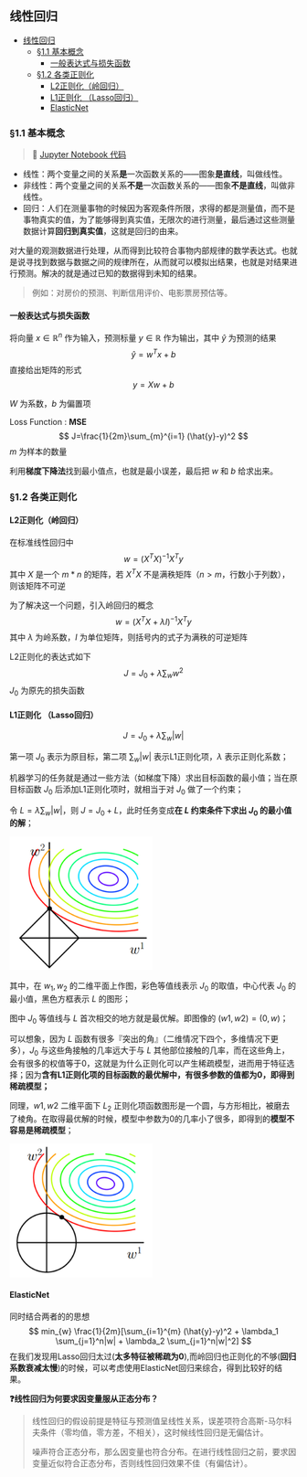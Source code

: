 ## 线性回归

- [线性回归](#线性回归)
  - [§1.1 基本概念](#11-基本概念)
    - [一般表达式与损失函数](#一般表达式与损失函数)
  - [§1.2 各类正则化](#12-各类正则化)
    - [L2正则化（岭回归）](#l2正则化岭回归)
    - [L1正则化 （Lasso回归）](#l1正则化-lasso回归)
    - [ElasticNet](#elasticnet)

### §1.1 基本概念

> :memo: [Jupyter Notebook 代码](https://github.com/oraccc/NLP-Basic/blob/master/code/Machine%20Learning%20%26%20Deep%20Learning/1-linear-regression.ipynb)

- 线性：两个变量之间的关系**是**一次函数关系的——图象**是直线**，叫做线性。
- 非线性：两个变量之间的关系**不是**一次函数关系的——图象**不是直线**，叫做非线性。
- 回归：人们在测量事物的时候因为客观条件所限，求得的都是测量值，而不是事物真实的值，为了能够得到真实值，无限次的进行测量，最后通过这些测量数据计算**回归到真实值**，这就是回归的由来。



对大量的观测数据进行处理，从而得到比较符合事物内部规律的数学表达式。也就是说寻找到数据与数据之间的规律所在，从而就可以模拟出结果，也就是对结果进行预测。解决的就是通过已知的数据得到未知的结果。

> 例如：对房价的预测、判断信用评价、电影票房预估等。



#### 一般表达式与损失函数

将向量 $x \in \mathbb{R}^n$ 作为输入，预测标量 $y \in \mathbb{R}$ 作为输出，其中 $\hat{y}$ 为预测的结果
$$
\hat{y} = w^Tx+b
$$
直接给出矩阵的形式
$$
y=Xw+b
$$


$W$ 为系数，$b$ 为偏置项

Loss Function : **MSE**
$$
J=\frac{1}{2m}\sum_{m}^{i=1} (\hat{y}-y)^2
$$
$m$ 为样本的数量

利用**梯度下降法**找到最小值点，也就是最小误差，最后把 $w$ 和 $b$ 给求出来。



### §1.2 各类正则化

#### L2正则化（岭回归）

在标准线性回归中
$$
w=(X^TX)^{-1}X^Ty
$$
其中 $X$ 是一个 $m*n$ 的矩阵，若 $X^TX$ 不是满秩矩阵（$n>m$，行数小于列数），则该矩阵不可逆

为了解决这一个问题，引入岭回归的概念
$$
w=(X^TX+\lambda I)^{-1}X^Ty
$$
其中 $\lambda$ 为岭系数，$I$ 为单位矩阵，则括号内的式子为满秩的可逆矩阵

L2正则化的表达式如下
$$
J=J_0 + \lambda \sum_{w} w^2
$$
$J_0$ 为原先的损失函数

#### L1正则化 （Lasso回归）

$$
J = J_0 + \lambda \sum_{w} |w|
$$

第一项 $J_0$ 表示为原目标，第二项 $\sum_{w}|w|$ 表示L1正则化项，$\lambda$ 表示正则化系数；

机器学习的任务就是通过一些方法（如梯度下降）求出目标函数的最小值；当在原目标函数 $J_0$ 后添加L1正则化项时，就相当于对 $J_0$ 做了一个约束；

令 $L=\lambda \sum_{w}|w|$，则 $J=J_0+L$，此时任务变成**在 $L$ 约束条件下求出 $J_0$ 的最小值的解**；

<img src="https://raw.githubusercontent.com/oraccc/NLP-Basic/master/img/Lineal%20Regression/L1.png" width="250" >

其中，在 $w_1,w_2$ 的二维平面上作图，彩色等值线表示 $J_0$ 的取值，中心代表 $J_0$ 的最小值，黑色方框表示 $L$ 的图形；

图中 $J_0$ 等值线与 $L$ 首次相交的地方就是最优解。即图像的 $(w1,w2)=(0,w)$；

可以想象，因为 $L$ 函数有很多『突出的角』（二维情况下四个，多维情况下更多），$J_0$ 与这些角接触的几率远大于与 $L$ 其他部位接触的几率，而在这些角上，会有很多的权值等于0，这就是为什么正则化可以产生稀疏模型，进而用于特征选择；因为**含有L1正则化项的目标函数的最优解中，有很多参数的值都为0，即得到稀疏模型；**



同理，$w1,w2$ 二维平面下 $L_2$ 正则化项函数图形是一个圆，与方形相比，被磨去了棱角。在取得最优解的时候，模型中参数为0的几率小了很多，即得到的**模型不容易是稀疏模型**；

<img src="https://raw.githubusercontent.com/oraccc/NLP-Basic/master/img/Lineal%20Regression/L2.png" width="250" >

#### ElasticNet

同时结合两者的的思想
$$
min_{w} \frac{1}{2m}[\sum_{i=1}^{m} (\hat{y}-y)^2 + \lambda_1 \sum_{j=1}^n|w| + \lambda_2 \sum_{j=1}^n|w|^2]
$$
在我们发现用Lasso回归太过(**太多特征被稀疏为0**),而岭回归也正则化的不够(**回归系数衰减太慢**)的时候，可以考虑使用ElasticNet回归来综合，得到比较好的结果。



**:question:线性回归为何要求因变量服从正态分布？**

> 线性回归的假设前提是特征与预测值呈线性关系，误差项符合高斯-马尔科夫条件（零均值，零方差，不相关），这时候线性回归是无偏估计。
>
> 噪声符合正态分布，那么因变量也符合分布。在进行线性回归之前，要求因变量近似符合正态分布，否则线性回归效果不佳（有偏估计）。